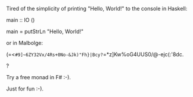 Tired of the simplicity of printing "Hello, World!" to the console
in Haskell: 

main :: IO ()

main = putStrLn "Hello, World!"

or in Malbolge:

(=<`#9]~6ZY32Vx/4Rs+0No-&Jk)"Fh}|Bcy?`=*z]Kw%oG4UUS0/@-ejc(:'8dc.

?

Try a free monad in F# :-).

Just for fun :-).
